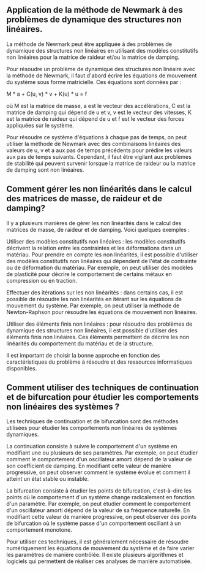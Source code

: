 ## Application de la méthode de Newmark à des problèmes de dynamique des structures non linéaires.

La méthode de Newmark peut être appliquée à des problèmes de dynamique des structures non linéaires en utilisant des modèles constitutifs non linéaires pour la matrice de raideur et/ou la matrice de damping.

Pour résoudre un problème de dynamique des structures non linéaire avec la méthode de Newmark, il faut d'abord écrire les équations de mouvement du système sous forme matricielle. Ces équations sont données par :

M * a + C(u, v) * v + K(u) * u = f

où M est la matrice de masse, a est le vecteur des accélérations, C est la matrice de damping qui dépend de u et v, v est le vecteur des vitesses, K est la matrice de raideur qui dépend de u et f est le vecteur des forces appliquées sur le système.

Pour résoudre ce système d'équations à chaque pas de temps, on peut utiliser la méthode de Newmark avec des combinaisons linéaires des valeurs de u, v et a aux pas de temps précédents pour prédire les valeurs aux pas de temps suivants. Cependant, il faut être vigilant aux problèmes de stabilité qui peuvent survenir lorsque la matrice de raideur ou la matrice de damping sont non linéaires.

## Comment gérer les non linéarités dans le calcul des matrices de masse, de raideur et de damping?

Il y a plusieurs manières de gérer les non linéarités dans le calcul des matrices de masse, de raideur et de damping. Voici quelques exemples :

Utiliser des modèles constitutifs non linéaires : les modèles constitutifs décrivent la relation entre les contraintes et les déformations dans un matériau. Pour prendre en compte les non linéarités, il est possible d'utiliser des modèles constitutifs non linéaires qui dépendent de l'état de contrainte ou de déformation du matériau. Par exemple, on peut utiliser des modèles de plasticité pour décrire le comportement de certains métaux en compression ou en traction.

Effectuer des itérations sur les non linéarités : dans certains cas, il est possible de résoudre les non linéarités en itérant sur les équations de mouvement du système. Par exemple, on peut utiliser la méthode de Newton-Raphson pour résoudre les équations de mouvement non linéaires.

Utiliser des éléments finis non linéaires : pour résoudre des problèmes de dynamique des structures non linéaires, il est possible d'utiliser des éléments finis non linéaires. Ces éléments permettent de décrire les non linéarités du comportement du matériau et de la structure.

Il est important de choisir la bonne approche en fonction des caractéristiques du problème à résoudre et des ressources informatiques disponibles.

## Comment utiliser des techniques de continuation et de bifurcation pour étudier les comportements non linéaires des systèmes ?

Les techniques de continuation et de bifurcation sont des méthodes utilisées pour étudier les comportements non linéaires de systèmes dynamiques.

La continuation consiste à suivre le comportement d'un système en modifiant une ou plusieurs de ses paramètres. Par exemple, on peut étudier comment le comportement d'un oscillateur amorti dépend de la valeur de son coefficient de damping. En modifiant cette valeur de manière progressive, on peut observer comment le système évolue et comment il atteint un état stable ou instable.

La bifurcation consiste à étudier les points de bifurcation, c'est-à-dire les points où le comportement d'un système change radicalement en fonction d'un paramètre. Par exemple, on peut étudier comment le comportement d'un oscillateur amorti dépend de la valeur de sa fréquence naturelle. En modifiant cette valeur de manière progressive, on peut observer des points de bifurcation où le système passe d'un comportement oscillant à un comportement monotone.

Pour utiliser ces techniques, il est généralement nécessaire de résoudre numériquement les équations de mouvement du système et de faire varier les paramètres de manière contrôlée. Il existe plusieurs algorithmes et logiciels qui permettent de réaliser ces analyses de manière automatisée.
